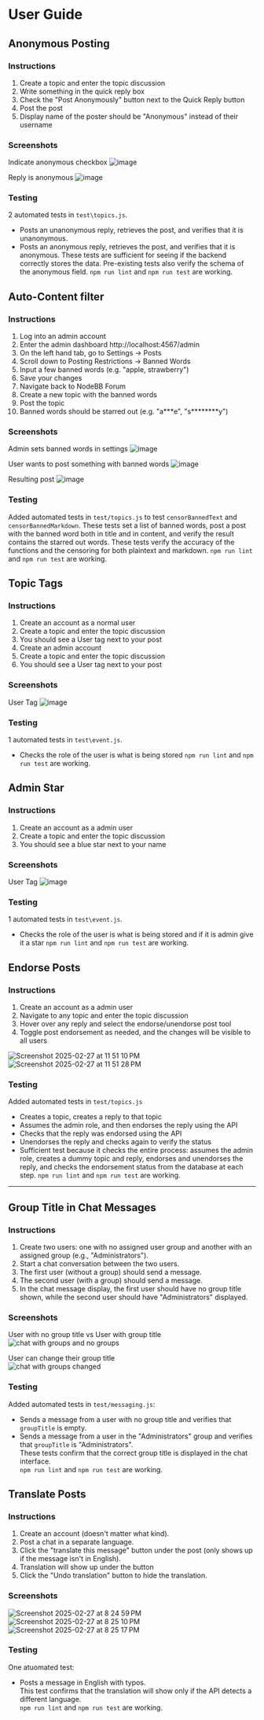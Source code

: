 # User Guide

## Anonymous Posting

### Instructions

1. Create a topic and enter the topic discussion
2. Write something in the quick reply box
3. Check the "Post Anonymously" button next to the Quick Reply button
4. Post the post
5. Display name of the poster should be "Anonymous" instead of their username

### Screenshots

Indicate anonymous checkbox
![image](https://github.com/user-attachments/assets/f8a48aab-8494-4c8a-8769-9e3558d54c0d)

Reply is anonymous
![image](https://github.com/user-attachments/assets/ea93e48b-66ba-425f-ba2e-33bce61117ef)

### Testing

2 automated tests in `test\topics.js`.

- Posts an unanonymous reply, retrieves the post, and verifies that it is unanonymous.
- Posts an anonymous reply, retrieves the post, and verifies that it is anonymous.
  These tests are sufficient for seeing if the backend correctly stores the data. Pre-existing tests also verify the schema of the anonymous field.
  `npm run lint` and `npm run test` are working.

## Auto-Content filter

### Instructions

1. Log into an admin account
2. Enter the admin dashboard http://localhost:4567/admin
3. On the left hand tab, go to Settings -> Posts
4. Scroll down to Posting Restrictions -> Banned Words
5. Input a few banned words (e.g. "apple, strawberry")
6. Save your changes
7. Navigate back to NodeBB Forum
8. Create a new topic with the banned words
9. Post the topic
10. Banned words should be starred out (e.g. "a\*\*\*e", "s\*\*\*\*\*\*\*\*y")

### Screenshots

Admin sets banned words in settings
![image](https://github.com/user-attachments/assets/c3db57dc-979b-458d-b1ba-c8c4b4026b94)

User wants to post something with banned words
![image](https://github.com/user-attachments/assets/8f4735b1-1aee-4ccd-b522-fc77e476969a)

Resulting post
![image](https://github.com/user-attachments/assets/d6181ede-5e53-4dc7-ad58-666976e47e15)

### Testing

Added automated tests in `test/topics.js` to test `censorBannedText` and `censorBannedMarkdown`.
These tests set a list of banned words, post a post with the banned word both in title and in content, and verify the result contains the starred out words.
These tests verify the accuracy of the functions and the censoring for both plaintext and markdown.
`npm run lint` and `npm run test` are working.

## Topic Tags

### Instructions

1. Create an account as a normal user
2. Create a topic and enter the topic discussion
3. You should see a User tag next to your post
4. Create an admin account
5. Create a topic and enter the topic discussion
6. You should see a User tag next to your post

### Screenshots

User Tag
![image](https://github.com/user-attachments/assets/3f3c869c-7b60-4ba0-b7e7-ee66165a5900)

### Testing

1 automated tests in `test\event.js`.

- Checks the role of the user is what is being stored
  `npm run lint` and `npm run test` are working.

## Admin Star

### Instructions

1. Create an account as a admin user
2. Create a topic and enter the topic discussion
3. You should see a blue star next to your name

### Screenshots

User Tag
![image](https://github.com/user-attachments/assets/77530c9d-850c-458c-ac49-f50a5ce1fceb)

### Testing

1 automated tests in `test\event.js`.

- Checks the role of the user is what is being stored and if it is admin give it a star
  `npm run lint` and `npm run test` are working.

## Endorse Posts

### Instructions

1. Create an account as a admin user
2. Navigate to any topic and enter the topic discussion
3. Hover over any reply and select the endorse/unendorse post tool
4. Toggle post endorsement as needed, and the changes will be visible to all users

![Screenshot 2025-02-27 at 11 51 10 PM](https://github.com/user-attachments/assets/1923d6bf-ecfe-49d4-ba91-1ee41f30adbf)
![Screenshot 2025-02-27 at 11 51 28 PM](https://github.com/user-attachments/assets/d9d8be9c-aad3-4d49-8bd3-ce5bb2577091)

### Testing

Added automated tests in `test/topics.js`

- Creates a topic, creates a reply to that topic
- Assumes the admin role, and then endorses the reply using the API
- Checks that the reply was endorsed using the API
- Unendorses the reply and checks again to verify the status
- Sufficient test because it checks the entire process: assumes the admin role, creates a dummy topic and reply, endorses and unendorses the reply, and checks the endorsement status from the database at each step.
  `npm run lint` and `npm run test` are working.

---

## Group Title in Chat Messages

### Instructions

1. Create two users: one with no assigned user group and another with an assigned group (e.g., "Administrators").
2. Start a chat conversation between the two users.
3. The first user (without a group) should send a message.
4. The second user (with a group) should send a message.
5. In the chat message display, the first user should have no group title shown, while the second user should have "Administrators" displayed.

### Screenshots

User with no group title vs User with group title
![chat with groups and no groups](https://github.com/user-attachments/assets/e42e63b1-2cfc-4b75-afaa-1410e90d0f8f)

User can change their group title  
![chat with groups changed](https://github.com/user-attachments/assets/d43c86b4-fafa-4e08-aad2-71f45228ea3d)

### Testing

Added automated tests in `test/messaging.js`:

- Sends a message from a user with no group title and verifies that `groupTitle` is empty.
- Sends a message from a user in the "Administrators" group and verifies that `groupTitle` is "Administrators".  
  These tests confirm that the correct group title is displayed in the chat interface.  
  `npm run lint` and `npm run test` are working.

## Translate Posts

### Instructions

1. Create an account (doesn't matter what kind).
2. Post a chat in a separate language.
3. Click the "translate this message" button under the post (only shows up if the message isn't in English).
4. Translation will show up under the button
5. Click the "Undo translation" button to hide the translation.

### Screenshots

![Screenshot 2025-02-27 at 8 24 59 PM](https://github.com/user-attachments/assets/3070eec9-a165-4f3d-9839-bbe6ca8466e8)
![Screenshot 2025-02-27 at 8 25 10 PM](https://github.com/user-attachments/assets/ddf4c804-91c4-4c9d-9dd1-d47c1da83724)
![Screenshot 2025-02-27 at 8 25 17 PM](https://github.com/user-attachments/assets/e28ca371-5342-4cb6-bc14-702a1c716ec9)

### Testing

One atuomated test:

- Posts a message in English with typos.  
  This test confirms that the translation will show only if the API detects a different language.  
  `npm run lint` and `npm run test` are working.
